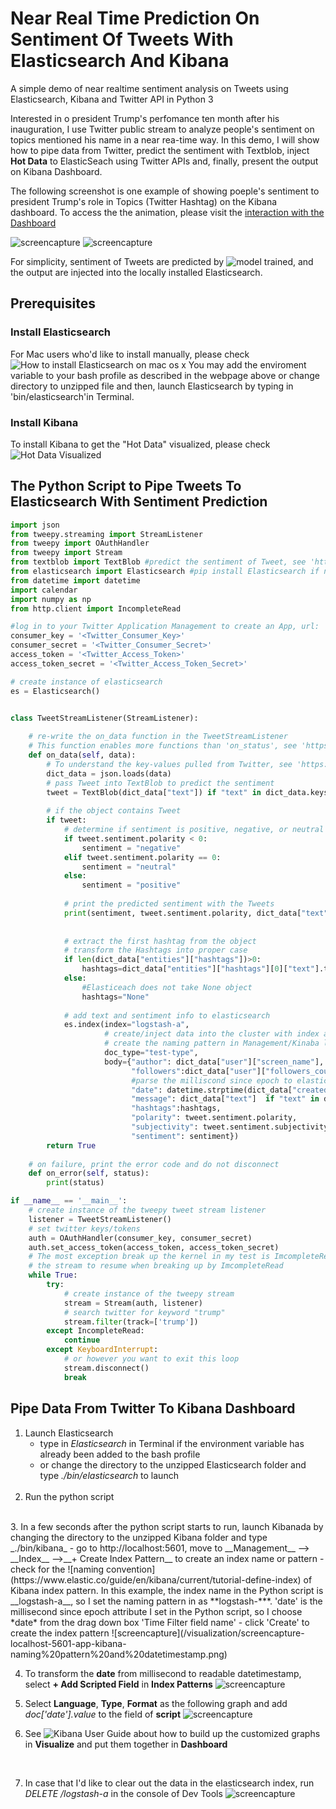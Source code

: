 
# Near Real Time Prediction On Sentiment Of Tweets With Elasticsearch And Kibana

A simple demo of near realtime sentiment analysis on Tweets using Elasticsearch, Kibana and Twitter API in Python 3

Interested in o president Trump's perfomance ten month after his inauguration, I use Twitter public stream to analyze people's sentiment on topics mentioned his name in a near rea-time way. In this demo, I will show how to pipe data from Twitter, predict the sentiment with Textblob, inject **Hot Data** to ElasticSeach using Twitter APIs and, finally, present the output on Kibana Dashboard.

The following screenshot is one example of showing poeple's sentiment to president Trump's role in Topics (Twitter Hashtag) on the Kibana dashboard. To access the the animation, please visit the [interaction with the Dashboard](https://www.dropbox.com/s/f8vhacnusdwghgb/RecordDashboard.webm?dl=0)

![screencapture](/Visualization/screencapture-localhost-5601-app-kibana-without%20Geo.png)
![screencapture](/visualization/RecordDashboard.gif)

For simplicity, sentiment of Tweets are predicted by ![model](https://textblob.readthedocs.io/en/dev) trained, and the output are injected into the locally installed Elasticsearch.

## Prerequisites

### Install Elasticsearch

For Mac users who'd like to install manually, please check ![How to install Elasticsearch on mac os x](https://chartio.com/resources/tutorials/how-to-install-elasticsearch-on-mac-os-x/)
You may add the enviroment variable to your bash profile as described in the webpage above or change directory to unzipped file and then, launch Elasticsearch by typing in 'bin/elasticsearch'in Terminal.

### Install Kibana

To install Kibana to get the "Hot Data" visualized, please check ![Hot Data Visualized](https://www.youtube.com/watch?v=psNH33pcGBo)

## The Python Script to Pipe Tweets To Elasticsearch With Sentiment Prediction


```python
import json
from tweepy.streaming import StreamListener
from tweepy import OAuthHandler
from tweepy import Stream
from textblob import TextBlob #predict the sentiment of Tweet, see 'https://textblob.readthedocs.io/en/dev/'
from elasticsearch import Elasticsearch #pip install Elasticsearch if not intalled yet
from datetime import datetime
import calendar
import numpy as np
from http.client import IncompleteRead

#log in to your Twitter Application Management to create an App, url: 'https://apps.twitter.com'
consumer_key = '<Twitter_Consumer_Key>'
consumer_secret = '<Twitter_Consumer_Secret>'
access_token = '<Twitter_Access_Token>'
access_token_secret = '<Twitter_Access_Token_Secret>'

# create instance of elasticsearch
es = Elasticsearch()


class TweetStreamListener(StreamListener):
    
    # re-write the on_data function in the TweetStreamListener
    # This function enables more functions than 'on_status', see 'https://stackoverflow.com/questions/31054656/what-is-the-difference-between-on-data-and-on-status-in-the-tweepy-library'        
    def on_data(self, data):
        # To understand the key-values pulled from Twitter, see 'https://dev.twitter.com/overview/api/tweets'
        dict_data = json.loads(data)
        # pass Tweet into TextBlob to predict the sentiment
        tweet = TextBlob(dict_data["text"]) if "text" in dict_data.keys() else None
        
        # if the object contains Tweet
        if tweet:
            # determine if sentiment is positive, negative, or neutral
            if tweet.sentiment.polarity < 0:
                sentiment = "negative"
            elif tweet.sentiment.polarity == 0:
                sentiment = "neutral"
            else:
                sentiment = "positive"
            
            # print the predicted sentiment with the Tweets
            print(sentiment, tweet.sentiment.polarity, dict_data["text"])
            
    
            # extract the first hashtag from the object
            # transform the Hashtags into proper case
            if len(dict_data["entities"]["hashtags"])>0:
                hashtags=dict_data["entities"]["hashtags"][0]["text"].title()
            else:
                #Elasticeach does not take None object
                hashtags="None"
                      
            # add text and sentiment info to elasticsearch
            es.index(index="logstash-a",
                     # create/inject data into the cluster with index as 'logstash-a'
                     # create the naming pattern in Management/Kinaba later in order to push the data to a dashboard
                     doc_type="test-type",
                     body={"author": dict_data["user"]["screen_name"],
                           "followers":dict_data["user"]["followers_count"],
                           #parse the milliscond since epoch to elasticsearch and reformat into datatime stamp in Kibana later
                           "date": datetime.strptime(dict_data["created_at"], '%a %b %d %H:%M:%S %z %Y'),
                           "message": dict_data["text"]  if "text" in dict_data.keys() else " ",
                           "hashtags":hashtags,
                           "polarity": tweet.sentiment.polarity,
                           "subjectivity": tweet.sentiment.subjectivity,
                           "sentiment": sentiment})
        return True
        
    # on failure, print the error code and do not disconnect
    def on_error(self, status):
        print(status)

if __name__ == '__main__':
    # create instance of the tweepy tweet stream listener
    listener = TweetStreamListener()
    # set twitter keys/tokens
    auth = OAuthHandler(consumer_key, consumer_secret)
    auth.set_access_token(access_token, access_token_secret)    
    # The most exception break up the kernel in my test is ImcompleteRead. This exception handler ensures
    # the stream to resume when breaking up by ImcompleteRead
    while True:
        try:
            # create instance of the tweepy stream
            stream = Stream(auth, listener)
            # search twitter for keyword "trump"
            stream.filter(track=['trump'])
        except IncompleteRead:
            continue
        except KeyboardInterrupt:
            # or however you want to exit this loop
            stream.disconnect()
            break

```

## Pipe Data From Twitter To Kibana Dashboard

1. Launch Elasticsearch
   - type in *Elasticsearch* in Terminal if the environment variable has already been added to the bash profile
   - or change the directory to the unzipped Elasticsearch folder and type *./bin/elasticsearch* to launch<br>
   <br/>
2. Run the python script<br>
<br/>
3. In a few seconds after the python script starts to run, launch Kibanada by changing the directory to the unzipped Kibana folder and type _./bin/kibana_
    - go to http://localhost:5601, move to __Management__ --> __Index__ -->__+ Create Index Pattern__ to create an index name or pattern
    - check for the ![naming convention](https://www.elastic.co/guide/en/kibana/current/tutorial-define-index) of Kibana index pattern. In this example, the index name in the Python script is __logstash-a__, so I set the naming pattern in as **logstash-***. 'date' is the millisecond since epoch attribute I set in the Python script, so I choose *date* from the drag down box 'Time Filter field name'
    - click 'Create' to create the index pattern
    ![screencapture](/visualization/screencapture-localhost-5601-app-kibana-naming%20pattern%20and%20datetimestamp.png)<br>

4. To transform the **date** from millisecond to readable datetimestamp, select **+ Add Scripted Field** in **Index Patterns**
    ![screencapture](/visualization/screencapture-localhost-5601-app-kibana-add%20DateTimeStamp.png)<br>

5. Select **Language**, **Type**, **Format** as the following graph and add _doc['date'].value_ to the field of **script**
    ![screencapture](/visualization/screencapture-localhost-5601-app-kibana-datetime-transform-detail.png)<br>

6. See ![Kibana User Guide](https://www.elastic.co/guide/en/kibana/current/getting-started) about how to build up the customized graphs in **Visualize** and put them together in **Dashboard**<br>
<br/>

7. In case that I'd like to clear out the data in the elasticsearch index, run _DELETE /logstash-a_ in the console of Dev Tools
     ![screencapture](/visualization/screencapture-localhost-5601-app-kibana-clear%20out%20data.png)
